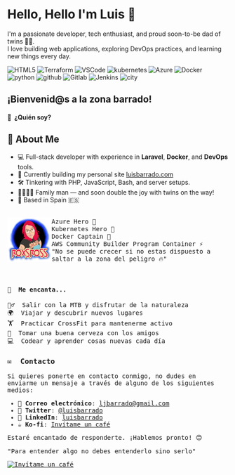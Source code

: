 # Hello, Hello I'm Luis 👋

I'm a passionate developer, tech enthusiast, and proud soon-to-be dad of twins 👶👶.  
I love building web applications, exploring DevOps practices, and learning new things every day.



![HTML5](https://img.shields.io/badge/-HTML5-E34F26?style=for-the-badge&logo=html5&logoColor=white)
![Terraform](https://img.shields.io/badge/terraform-7B42BC?logo=terraform&logoColor=white&style=for-the-badge)
![VSCode](https://img.shields.io/badge/Visual_Studio_Code-0078D4?style=for-the-badge&logo=visual%20studio%20code&logoColor=white)
![kubernetes](https://img.shields.io/badge/kubernetes-326CE5?logo=kubernetes&logoColor=white&style=for-the-badge)
![Azure](https://img.shields.io/badge/azure-0078D4?logo=microsoft-azure&logoColor=white&style=for-the-badge)
![Docker](https://img.shields.io/badge/docker-2496ED?logo=docker&logoColor=white&style=for-the-badge)
![python](https://img.shields.io/badge/python-3776AB?logo=python&logoColor=white&style=for-the-badge)
![github](https://img.shields.io/badge/GitHub_Actions-2088FF?style=for-the-badge&logo=github-actions&logoColor=white)
![Gitlab](https://img.shields.io/badge/GitLab-330F63?style=for-the-badge&logo=gitlab&logoColor=white)
![Jenkins](	https://img.shields.io/badge/Jenkins-D24939?style=for-the-badge&logo=Jenkins&logoColor=white)
![city](https://img.shields.io/badge/TeamCity-000000?style=for-the-badge&logo=TeamCity&logoColor=white)


## ¡Bienvenid@s a la zona barrado!

#### 🤔 &nbsp;¿Quién soy? 
## 🚀 About Me

- 💻 Full-stack developer with experience in **Laravel**, **Docker**, and **DevOps** tools.
- 🌱 Currently building my personal site [luisbarrado.com](https://luisbarrado.com)
- 🛠️ Tinkering with PHP, JavaScript, Bash, and server setups.
- 👨‍👩‍👧‍👦 Family man — and soon double the joy with twins on the way!
- 📍 Based in Spain 🇪🇸
<br>


<a href="https://luisbarrado.com">
<img align="left" width="20%" src="https://raw.githubusercontent.com/roxsross/roxsross/main/images/Copia de ROXSROSS FINAL (1).png">
</a>
<samp>
    Azure Hero  🚀
     <br>
    Kubernetes Hero 🚀
     <br>
    Docker Captain 🐳
    <br>
    AWS Community Builder Program Container ⚡
    <br>
    "No se puede crecer si no estas dispuesto a saltar a la zona del peligro 🔥"

<samp>
<br>
    <br>
    <br>
    
#### 🥰 &nbsp;Me encanta...

🚴‍♂️ &nbsp;Salir con la MTB y disfrutar de la naturaleza  
🌍 &nbsp;Viajar y descubrir nuevos lugares  
🏋️ &nbsp;Practicar CrossFit para mantenerme activo  
🍻 &nbsp;Tomar una buena cerveza con los amigos  
💻 &nbsp;Codear y aprender cosas nuevas cada día  


  
</details>

### ✉️ &nbsp;Contacto

Si quieres ponerte en contacto conmigo, no dudes en enviarme un mensaje a través de alguno de los siguientes medios:

- 📧 **Correo electrónico**: [ljbarrado@gmail.com](mailto:ljbarrado@gmail.com)
- 💬 **Twitter**: [@luisbarrado](https://twitter.com/luisbarrado)
- 📱 **LinkedIn**: [luisbarrado](https://www.linkedin.com/in/luisbarrado)
- ☕ **Ko-fi**: [Invítame un café](https://ko-fi.com/luisbarrado)

Estaré encantado de responderte. ¡Hablemos pronto! 😊

<samp>
"Para entender algo no debes entenderlo sino serlo"
<samp>
  </div>
  
[![Invítame un café](https://img.shields.io/badge/Ko--fi-FF5E5B?style=for-the-badge&logo=kofi&logoColor=white)](https://ko-fi.com/luisbarrado)

